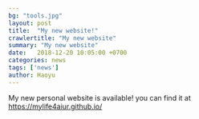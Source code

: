 ```yaml
---
bg: "tools.jpg"
layout: post
title:  "My new website!"
crawlertitle: "My new website"
summary: "My new website"
date:   2018-12-20 10:05:00 +0700
categories: news
tags: ['news']
author: Haoyu
---
```


My new personal website is available! you can find it at https://mylife4aiur.github.io/
